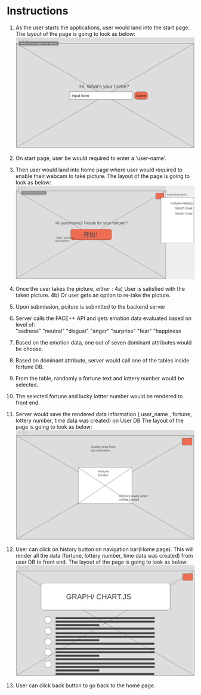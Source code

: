 # Instructions

1) As the user starts the applications, user would land into the start page. 
  The layout of the page is going to look as below:
  ![alt text](https://github.com/team-nullapi/team-null-front-end/blob/beta/public/images/wireframe/UserInputPage.png)

2) On start page, user be would required to enter a 'user-name'.

3) Then user would land into home page where user would required to enable their webcam to take picture. The layout of the page is going to look as below: 
![alt text](https://github.com/team-nullapi/team-null-front-end/blob/beta/public/images/wireframe/StartPage.png)

4) Once the user takes the picture, either :
  4a) User is satisfied with the taken picture.
  4b) Or user gets an option to re-take the picture.
5) Upon submission, pciture is submitted to the backend server
6) Server calls the FACE++ API and gets emotion data evaluated based on level of:  
  "sadness"
  "neutral"
  "disgust"
  "anger"
  "surprise"
  "fear"
  "happiness
7) Based on the emotion data, one out of seven dominant attributes would be choose. 
8) Based on dominant attribute, server would call one of the tables inside fortune DB.
9) From the table, randomly a fortune text and lottery number would be selected.
10) The selected fortune and lucky lottter number would be rendered to front end. 
11) Server would save the rendered data information ( user_name , fortune, lottery number, time data was created) on User DB
The layout of the page is going to look as below:
![alt text](https://github.com/team-nullapi/team-null-front-end/blob/master/public/images/wireframe/CookieShow.png)
12) User can click on history button on navigation bar(Home page). This will render all the data (fortune, lottery number, time data was created) from user DB to front end. 
The layout of the page is going to look as below:
![alt text](https://github.com/team-nullapi/team-null-front-end/blob/master/public/images/wireframe/UserDataPage.png)
13) User can click back button to go back to the home page. 



